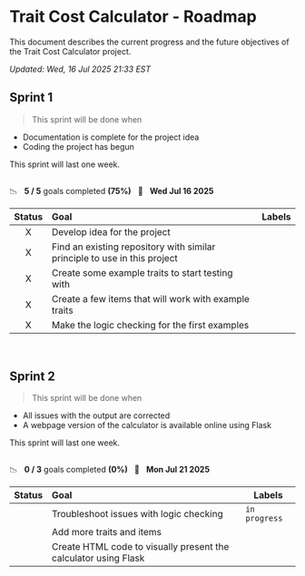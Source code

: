 # Trait Cost Calculator - Roadmap

This document describes the current progress and the future objectives of the Trait Cost Calculator project.

*Updated: Wed, 16 Jul 2025 21:33 EST*

## Sprint 1

> This sprint will be done when 
* Documentation is complete for the project idea
* Coding the project has begun

This sprint will last one week.
##

📉 &nbsp;&nbsp;**5 / 5** goals completed **(75%)** &nbsp;&nbsp;📅 &nbsp;&nbsp;**Wed Jul 16 2025**

| Status | Goal | Labels |
| :---: | :--- | --- |
| Ⅹ | Develop idea for the project | |
| Ⅹ | Find an existing repository with similar principle to use in this project | |
| Ⅹ | Create some example traits to start testing with | |
| Ⅹ | Create a few items that will work with example traits | |
| Ⅹ | Make the logic checking for the first examples | |

&nbsp;
## Sprint 2

> This sprint will be done when 
* All issues with the output are corrected
* A webpage version of the calculator is available online using Flask

This sprint will last one week.
##

📉 &nbsp;&nbsp;**0 / 3** goals completed **(0%)** &nbsp;&nbsp;📅 &nbsp;&nbsp;**Mon Jul 21 2025**

| Status | Goal | Labels |
| :---: | :--- | --- |
| | Troubleshoot issues with logic checking | `in progress` |
| | Add more traits and items | |
| | Create HTML code to visually present the calculator using Flask | |